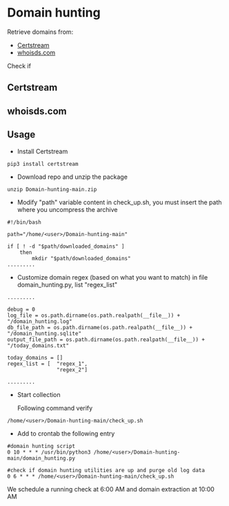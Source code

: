# Domain hunting

Retrieve domains from:

- [Certstream](https://certstream.calidog.io/)
- [whoisds.com](https://www.whoisds.com/newly-registered-domains)

Check if 

## Certstream



## whoisds.com


## Usage

- Install Certstream

```
pip3 install certstream
```

- Download repo and unzip the package

```
unzip Domain-hunting-main.zip
```

- Modify "path" variable content in check_up.sh, you must insert the path where you uncompress the archive

```
#!/bin/bash

path="/home/<user>/Domain-hunting-main"

if [ ! -d "$path/downloaded_domains" ]
	then
		mkdir "$path/downloaded_domains"
.........
```

- Customize domain regex (based on what you want to match) in file domain_hunting.py, list "regex_list"

```
.........

debug = 0
log_file = os.path.dirname(os.path.realpath(__file__)) + "/domain_hunting.log"
db_file_path = os.path.dirname(os.path.realpath(__file__)) + "/domain_hunting.sqlite"
output_file_path = os.path.dirname(os.path.realpath(__file__)) + "/today_domains.txt"

today_domains = []
regex_list = [	"regex_1",
                "regex_2"]

.........
```

- Start collection
  
  Following command verify 
  
```
/home/<user>/Domain-hunting-main/check_up.sh
```

- Add to crontab the following entry

```
#domain hunting script
0 10 * * * /usr/bin/python3 /home/<user>/Domain-hunting-main/domain_hunting.py

#check if domain hunting utilities are up and purge old log data
0 6 * * * /home/<user>/Domain-hunting-main/check_up.sh
```

We schedule a running check at 6:00 AM and domain extraction at 10:00 AM




